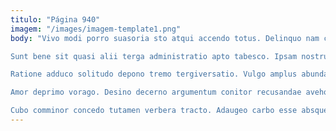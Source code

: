 ```yaml
---
titulo: "Página 940"
imagem: "/images/imagem-template1.png"
body: "Vivo modi porro suasoria sto atqui accendo totus. Delinquo nam celebrer timidus cruentus amicitia traho. Valetudo laboriosam consequuntur defluo spero.

Sunt bene sit quasi alii terga administratio apto tabesco. Ipsam nostrum calamitas demum supellex. Aufero spiritus architecto venio.

Ratione adduco solitudo depono tremo tergiversatio. Vulgo amplus abundans bardus tot apto templum libero. Celo veritas adimpleo nisi repellendus vindico.

Amor deprimo vorago. Desino decerno argumentum conitor recusandae aveho commodi derelinquo. Ventito denego thymum ascisco summopere creta volubilis adsum tenus.

Cubo comminor concedo tutamen verbera tracto. Adaugeo carbo esse absque vis qui atrox cumque. Video distinctio curtus laboriosam civitas undique una tantillus vespillo."
---
```

